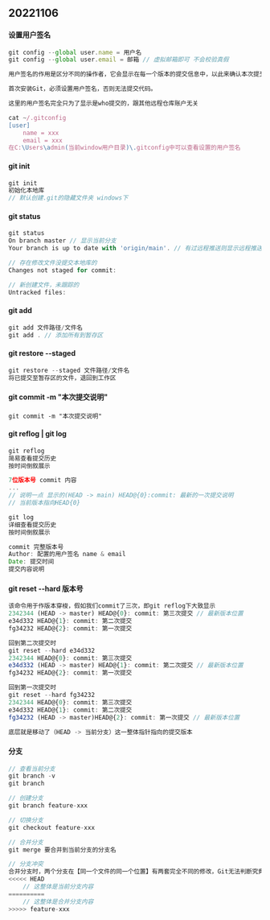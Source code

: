 ## 20221106

#### 设置用户签名

```js
git config --global user.name = 用户名
git config --global user.email = 邮箱 // 虚拟邮箱即可 不会校验真假

用户签名的作用是区分不同的操作者，它会显示在每一个版本的提交信息中，以此来确认本次提交是哪个做的。

首次安装Git，必须设置用户签名，否则无法提交代码。

这里的用户签名完全只为了显示是who提交的，跟其他远程仓库账户无关

cat ~/.gitconfig
[user]
	name = xxx
	email = xxx
在C:\Users\admin(当前window用户目录)\.gitconfig中可以查看设置的用户签名
```

#### git init

```js
git init
初始化本地库
// 默认创建.git的隐藏文件夹 windows下
```

#### git status

```js
git status
On branch master // 显示当前分支
Your branch is up to date with 'origin/main'. // 有过远程推送则显示远程推送

// 存在修改文件没提交本地库的
Changes not staged for commit:

// 新创建文件，未跟踪的
Untracked files:
```

#### git add

```js
git add 文件路径/文件名
git add . // 添加所有到暂存区
```

#### git restore --staged

```js
git restore --staged 文件路径/文件名
将已提交至暂存区的文件，退回到工作区
```

#### git commit -m "本次提交说明"

```git
git commit -m "本次提交说明"
```

#### git reflog  |  git log

```js
git reflog	
简易查看提交历史
按时间倒叙展示

7位版本号 commit 内容
...
// 说明一点 显示的(HEAD -> main) HEAD@{0}:commit: 最新的一次提交说明
// 当前版本指向HEAD{0}

git log
详细查看提交历史
按时间倒叙展示

commit 完整版本号
Author: 配置的用户签名 name & email
Date: 提交时间
提交内容说明
```

#### git reset --hard 版本号

```js
该命令用于作版本穿梭，假如我们commit了三次，即git reflog下大致显示
2342344 (HEAD -> master) HEAD@{0}: commit: 第三次提交 // 最新版本位置
e34d332 HEAD@{1}: commit: 第二次提交
fg34232 HEAD@{2}: commit: 第一次提交

回到第二次提交时
git reset --hard e34d332
2342344 HEAD@{0}: commit: 第三次提交 
e34d332 (HEAD -> master) HEAD@{1}: commit: 第二次提交 // 最新版本位置
fg34232 HEAD@{2}: commit: 第一次提交

回到第一次提交时
git reset --hard fg34232
2342344 HEAD@{0}: commit: 第三次提交 
e34d332 HEAD@{1}: commit: 第二次提交 
fg34232 (HEAD -> master)HEAD@{2}: commit: 第一次提交 // 最新版本位置

底层就是移动了（HEAD -> 当前分支）这一整体指针指向的提交版本
```

#### 分支

```js
// 查看当前分支
git branch -v 
git branch

// 创建分支
git branch feature-xxx

// 切换分支
git checkout feature-xxx

// 合并分支
git merge 要合并到当前分支的分支名

// 分支冲突
合并分支时，两个分支在【同一个文件的同一个位置】有两套完全不同的修改，Git无法判断究竟使用哪一个因此需要人为手动决定
<<<<< HEAD
	// 这整体是当前分支内容
==========
    // 这整体是合并分支内容
>>>>> feature-xxx
```



#### 